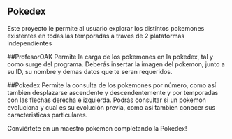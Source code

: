 ## Pokedex
Este proyecto le permite al usuario explorar los distintos pokemones existentes en todas las temporadas a traves de 2 plataformas independientes

##ProfesorOAK
Permite la carga de los pokemones en la pokedex, tal y como surge del programa. Deberás insertar la imagen del pokemon, junto a su ID, su nombre y demas datos que te seran requeridos.


##Pokedex
Permite la consulta de los pokemones por número, como así tambien desplazarse ascendente y descendentemente y por temporadas con las flechas derecha e izquierda.
Podrás consultar si un pokemon evoluciona y cual es su evolución previa, como asi tambien conocer sus caracteristicas particulares.

Conviértete en un maestro pokemon completando la Pokedex!
